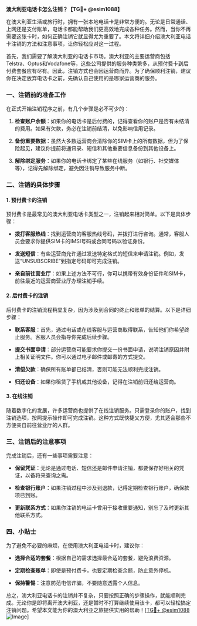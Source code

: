 **澳大利亚电话卡怎么注销？【TG💪+ @esim1088】**

在澳大利亚生活或旅行时，拥有一张本地电话卡是非常方便的。无论是日常通话、上网还是支付账单，电话卡都能帮助我们更高效地完成各种任务。然而，当你不再需要这张卡时，如何正确注销它就显得尤为重要了。本文将详细介绍澳大利亚电话卡注销的方法和注意事项，让你轻松应对这一过程。

首先，我们需要了解澳大利亚的电话卡市场。澳大利亚的主要运营商包括Telstra、Optus和Vodafone等，这些公司提供的服务种类繁多，从预付费卡到后付费套餐应有尽有。因此，注销方式也会因运营商而异。为了确保顺利注销，建议你在决定放弃电话卡之前，先确认自己使用的是哪家运营商的服务。

### 一、注销前的准备工作

在正式开始注销程序之前，有几个步骤是必不可少的：

1. **检查账户余额**：如果你的电话卡是后付费的，记得查看你的账户是否有未结清的费用。如果有欠款，务必在注销前结清，以免影响信用记录。
   
2. **备份重要数据**：虽然大多数运营商会清除你的SIM卡上的所有数据，但为了保险起见，建议你提前将通讯录、短信和其他重要信息备份到其他设备上。

3. **解除绑定服务**：如果你的电话卡绑定了某些在线服务（如银行、社交媒体等），记得先解除绑定，避免因注销导致服务中断。

### 二、注销的具体步骤

#### 1. 预付费卡的注销

预付费卡是最常见的澳大利亚电话卡类型之一，注销起来相对简单。以下是具体步骤：

- **拨打客服热线**：找到运营商的客服热线号码，并拨打进行咨询。通常，客服人员会要求你提供SIM卡的IMSI号码或合同号码以验证身份。
  
- **发送短信**：有些运营商允许通过发送特定格式的短信来申请注销。例如，发送“UNSUBSCRIBE”到指定号码即可完成注销。

- **亲自前往营业厅**：如果上述方法不可行，你可以携带有效身份证件和SIM卡，前往最近的运营商营业厅办理注销手续。

#### 2. 后付费卡的注销

后付费卡的注销流程稍显复杂，因为涉及到合同的终止和账单的结算。以下是详细步骤：

- **联系客服**：首先，通过电话或在线客服与运营商取得联系，告知他们你希望终止服务。客服人员会指导你完成后续步骤。

- **提交书面申请**：部分运营商可能要求你提交一份书面申请，说明注销原因并附上相关证明文件。你可以通过电子邮件或邮寄的方式提交。

- **清偿欠款**：确保所有账单都已结清，否则可能无法顺利完成注销。

- **归还设备**：如果你租赁了手机或其他设备，记得在注销前归还给运营商。

#### 3. 在线注销

随着数字化的发展，许多运营商也提供了在线注销服务。只需登录你的账户，找到注销选项，按照提示操作即可完成注销。这种方式既快捷又方便，尤其适合那些不方便亲自前往营业厅的人群。

### 三、注销后的注意事项

完成注销后，还有一些事项需要注意：

- **保留凭证**：无论是通过电话、短信还是邮件申请注销，都要保存好相关的凭证，以备将来查询之需。

- **检查银行账户**：如果注销过程中涉及到退款，记得定期检查银行账户，确保款项已到账。

- **更新联系方式**：如果你注销的电话卡曾用于接收重要通知，别忘了及时更新其他联系方式。

### 四、小贴士

为了避免不必要的麻烦，在使用澳大利亚电话卡时，建议你：

- **选择合适的套餐**：根据自己的需求选择最合适的套餐，避免浪费资源。

- **定期检查账单**：即使是预付费卡，也要定期检查余额，防止意外停机。

- **保持警惕**：注意防范电信诈骗，不要随意透露个人信息。

总之，澳大利亚电话卡的注销并不复杂，只要按照正确的步骤操作，就能顺利完成。无论你是即将离开澳大利亚，还是暂时不打算继续使用该卡，都可以轻松搞定注销问题。希望本文能为你的澳大利亚之旅提供实用的帮助！[[TG💪+ @esim1088](https://t.me/s/esim1088) ![Image](https://i.postimg.cc/4NQfJmqS/Snipaste-2025-05-13-00-14-12.png)]